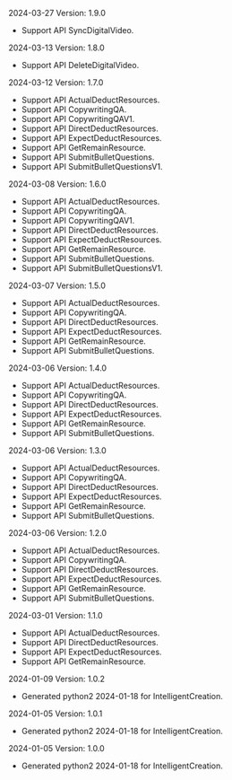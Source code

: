 2024-03-27 Version: 1.9.0
- Support API SyncDigitalVideo.


2024-03-13 Version: 1.8.0
- Support API DeleteDigitalVideo.


2024-03-12 Version: 1.7.0
- Support API ActualDeductResources.
- Support API CopywritingQA.
- Support API CopywritingQAV1.
- Support API DirectDeductResources.
- Support API ExpectDeductResources.
- Support API GetRemainResource.
- Support API SubmitBulletQuestions.
- Support API SubmitBulletQuestionsV1.


2024-03-08 Version: 1.6.0
- Support API ActualDeductResources.
- Support API CopywritingQA.
- Support API CopywritingQAV1.
- Support API DirectDeductResources.
- Support API ExpectDeductResources.
- Support API GetRemainResource.
- Support API SubmitBulletQuestions.
- Support API SubmitBulletQuestionsV1.


2024-03-07 Version: 1.5.0
- Support API ActualDeductResources.
- Support API CopywritingQA.
- Support API DirectDeductResources.
- Support API ExpectDeductResources.
- Support API GetRemainResource.
- Support API SubmitBulletQuestions.


2024-03-06 Version: 1.4.0
- Support API ActualDeductResources.
- Support API CopywritingQA.
- Support API DirectDeductResources.
- Support API ExpectDeductResources.
- Support API GetRemainResource.
- Support API SubmitBulletQuestions.


2024-03-06 Version: 1.3.0
- Support API ActualDeductResources.
- Support API CopywritingQA.
- Support API DirectDeductResources.
- Support API ExpectDeductResources.
- Support API GetRemainResource.
- Support API SubmitBulletQuestions.


2024-03-06 Version: 1.2.0
- Support API ActualDeductResources.
- Support API CopywritingQA.
- Support API DirectDeductResources.
- Support API ExpectDeductResources.
- Support API GetRemainResource.
- Support API SubmitBulletQuestions.


2024-03-01 Version: 1.1.0
- Support API ActualDeductResources.
- Support API DirectDeductResources.
- Support API ExpectDeductResources.
- Support API GetRemainResource.


2024-01-09 Version: 1.0.2
- Generated python2 2024-01-18 for IntelligentCreation.

2024-01-05 Version: 1.0.1
- Generated python2 2024-01-18 for IntelligentCreation.

2024-01-05 Version: 1.0.0
- Generated python2 2024-01-18 for IntelligentCreation.

